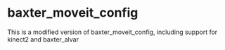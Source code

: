 # baxter_moveit_config
This is a modified version of baxter_moveit_config, including support for kinect2 and baxter_alvar 
